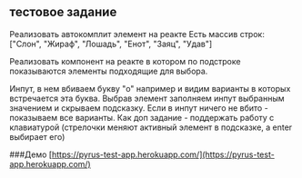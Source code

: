 ## тестовое задание 

Реализовать автокомплит элемент на реакте
Есть массив строк:
["Слон", "Жираф", "Лошадь", "Енот", "Заяц", "Удав"] 

Реализовать компонент на реакте в котором по подстроке показываются элементы подходящие для выбора.

Инпут, в нем вбиваем букву "о" например и видим варианты в которых встречается эта буква.
Выбрав элемент заполняем инпут выбранным значением и скрываем подсказку.
Если в инпут ничего не вбито - показываем все варианты.
Как доп задание - поддержать работу с клавиатурой (стрелочки меняют активный элемент в подсказке, а enter выбирает его)

###Демо
[https://pyrus-test-app.herokuapp.com/](https://pyrus-test-app.herokuapp.com/)